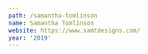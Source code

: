 ```yaml
---
path: /samantha-tomlinson
name: Samantha Tomlinson
website: https://www.samtdesigns.com/
year: '2019'
---
```

